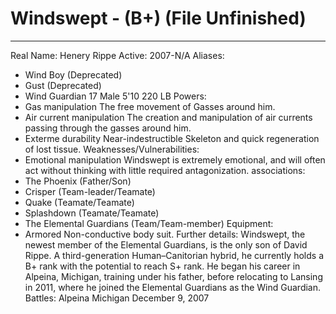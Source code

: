 # Windswept - (B+) (File Unfinished)
---
Real Name: Henery Rippe
Active: 2007-N/A
Aliases:
- Wind Boy (Deprecated)
- Gust (Deprecated)
- Wind Guardian
17 Male
5'10
220 LB
Powers:
- Gas manipulation
The free movement of Gasses around him.
- Air current manipulation
The creation and manipulation of air currents passing through the gasses around him.
- Exterme durability
Near-indestructible Skeleton and quick regeneration of lost tissue.
Weaknesses/Vulnerabilities:
- Emotional manipulation
Windswept is extremely emotional, and will often act without thinking with little required antagonization.
associations:
- The Phoenix (Father/Son)
- Crisper (Team-leader/Teamate)
- Quake (Teamate/Teamate)
- Splashdown (Teamate/Teamate)
- The Elemental Guardians (Team/Team-member)
Equipment:
- Armored Non-conductive body suit.
Further details:
Windswept, the newest member of the Elemental Guardians, is the only son of David Rippe. A third-generation Human–Canitorian hybrid, he currently holds a B+ rank with the potential to reach S+ rank.
He began his career in Alpeina, Michigan, training under his father, before relocating to Lansing in 2011, where he joined the Elemental Guardians as the Wind Guardian.
Battles:
Alpeina Michigan December 9, 2007
